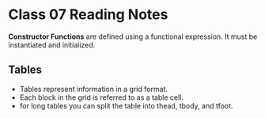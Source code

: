 # Class 07 Reading Notes

**Constructor Functions** are defined using a functional expression.
 It must be instantiated and initialized.

## Tables

* Tables represent information in a grid format.
* Each block in the grid is referred to as a table cell.
* for long tables you can split the table into thead, tbody, and tfoot.